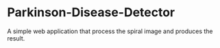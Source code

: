 # Parkinson-Disease-Detector
A simple web application that process the  spiral image and produces the result.
